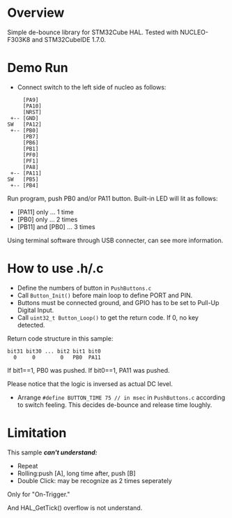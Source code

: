 # Overview
Simple de-bounce library for STM32Cube HAL.
Tested with NUCLEO-F303K8 and STM32CubeIDE 1.7.0.

# Demo Run

- Connect switch to the left side of nucleo as follows:

```
     [PA9]
     [PA10]
     [NRST]
 +-- [GND]
SW   [PA12]
 +-- [PB0]
     [PB7]
     [PB6]
     [PB1]
     [PF0]
     [PF1]
     [PA8]
 +-- [PA11]
SW   [PB5]
 +-- [PB4]
```

Run program, push PB0 and/or PA11 button. Built-in LED will lit as follows:

- [PA11] only ... 1 time
- [PB0] only ... 2 times
- [PB11] and [PB0] ... 3 times

Using terminal software through USB connecter, can see more information.

# How to use .h/.c

- Define the numbers of button in ```PushButtons.c```
- Call `Button_Init()` before main loop to define PORT and PIN.
- Buttons must be connected ground, and GPIO has to be set to Pull-Up Digital Input.
- Call `uint32_t Button_Loop()` to get the return code. If 0, no key detected.

Return code structure in this sample:
```
bit31 bit30 ... bit2 bit1 bit0
  0     0        0   PB0  PA11
```

If bit1==1, PB0 was pushed.
If bit0==1, PA11 was pushed.

Please notice that the logic is inversed as actual DC level.

- Arrange  ```#define BUTTON_TIME 75 // in msec``` in ```PushButtons.c``` according to switch feeling. This decides de-bounce and release time loughly.

# Limitation

This sample ***can't understand:***
- Repeat
- Rolling:push [A], long time after, push [B]
-  Double Click: may be recognize as 2 times seperately

Only for "On-Trigger."

And HAL_GetTick() overflow is not understand.
